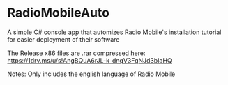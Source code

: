 # RadioMobileAuto
A simple C# console app that automizes Radio Mobile's installation tutorial for easier deployment of their software

The Release x86 files are .rar compressed here: https://1drv.ms/u/s!AngBQuA6rJL-k_dnqV3FqNJd3bIaHQ

Notes:
Only includes the english language of Radio Mobile
